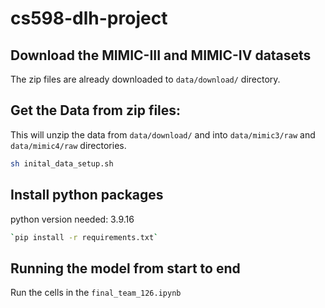 # cs598-dlh-project

## Download the MIMIC-III and MIMIC-IV datasets
The zip files are already downloaded to `data/download/` directory.

## Get the Data from zip files:
This will unzip the data from `data/download/` and into `data/mimic3/raw` and `data/mimic4/raw` directories.
```bash
sh inital_data_setup.sh
```

## Install python packages
python version needed: 3.9.16
```bash
`pip install -r requirements.txt`
```

## Running the model from start to end
Run the cells in the `final_team_126.ipynb`
